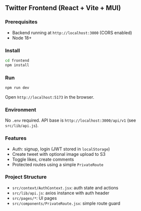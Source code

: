## Twitter Frontend (React + Vite + MUI)

### Prerequisites
- Backend running at `http://localhost:3000` (CORS enabled)
- Node 18+

### Install
```bash
cd frontend
npm install
```

### Run
```bash
npm run dev
```
Open `http://localhost:5173` in the browser.

### Environment
No `.env` required. API base is `http://localhost:3000/api/v1` (see `src/lib/api.js`).

### Features
- Auth: signup, login (JWT stored in `localStorage`)
- Create tweet with optional image upload to S3
- Toggle likes, create comments
- Protected routes using a simple `PrivateRoute`

### Project Structure
- `src/context/AuthContext.jsx`: auth state and actions
- `src/lib/api.js`: axios instance with auth header
- `src/pages/*`: UI pages
- `src/components/PrivateRoute.jsx`: simple route guard

